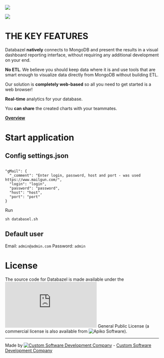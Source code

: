![](https://s3-eu-west-1.amazonaws.com/jssolutions/databazel/imgs/databazel_logo_big.jpg)

![](https://s3-eu-west-1.amazonaws.com/jssolutions/databazel/imgs/bg_databazel.png)

# THE KEY FEATURES

Databazel <b>natively</b> connects to MongoDB and present the results in a visual dashboard reporting interface, without requiring any additional development on your end.

<b>No ETL</b>. We believe you should keep data where it is and use tools that are smart enough to visualize data directly from MongoDB without building ETL.

Our solution is <b>completely web-based</b> so all you need to get started is a web browser!

<b>Real-time</b> analytics for your database.

You <b>can share</b> the created charts with your teammates.

<b>[Overview](https://github.com/JSSolutions/Databazel/blob/master/docs/OVERVIEW.md)</b>

# Start application

## Config settings.json

```

"gMail": {
  "_comment": "Enter login, password, host and port - was used https://www.mailgun.com/",
  "login": "login",
  "password": "password",
  "host": "host",
  "port": "port"
}

```

Run

`sh databasel.sh`

## Default user

Email: `admin@admin.com`
Password: `admin`

# License 

The source code for Databazel is made available under the ![Apache License 2.0](https://www.apache.org/licenses/LICENSE-2.0.html) General Public License (a commercial license is also available from ![Apiko Software](https://jssolutionsdev.com/)).

-------------

Made by [![Custom Software Development Company](https://s3-eu-west-1.amazonaws.com/jssolutions/github/jss_xs.png)](http://jssolutionsdev.com/?github=Databazel) - [Custom Software Development Company](http://jssolutionsdev.com/?github=Databazel)
